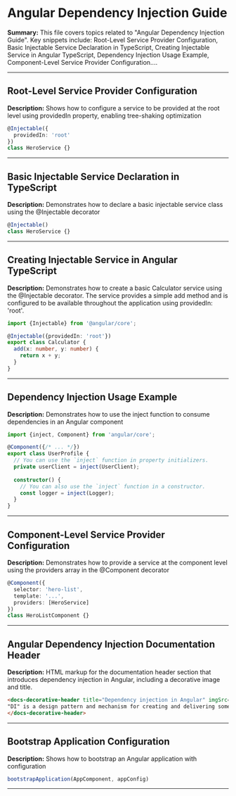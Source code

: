 # Angular Dependency Injection Guide

**Summary:** This file covers topics related to "Angular Dependency Injection Guide". Key snippets include: Root-Level Service Provider Configuration, Basic Injectable Service Declaration in TypeScript, Creating Injectable Service in Angular TypeScript, Dependency Injection Usage Example, Component-Level Service Provider Configuration....

---

## Root-Level Service Provider Configuration

**Description:** Shows how to configure a service to be provided at the root level using providedIn property, enabling tree-shaking optimization

```typescript
@Injectable({
  providedIn: 'root'
})
class HeroService {}
```

---

## Basic Injectable Service Declaration in TypeScript

**Description:** Demonstrates how to declare a basic injectable service class using the @Injectable decorator

```typescript
@Injectable()
class HeroService {}
```

---

## Creating Injectable Service in Angular TypeScript

**Description:** Demonstrates how to create a basic Calculator service using the @Injectable decorator. The service provides a simple add method and is configured to be available throughout the application using providedIn: 'root'.

```typescript
import {Injectable} from '@angular/core';

@Injectable({providedIn: 'root'})
export class Calculator {
  add(x: number, y: number) {
    return x + y;
  }
}
```

---

## Dependency Injection Usage Example

**Description:** Demonstrates how to use the inject function to consume dependencies in an Angular component

```typescript
import {inject, Component} from 'angular/core'; 

@Component({/* ... */})
export class UserProfile {
  // You can use the `inject` function in property initializers.
  private userClient = inject(UserClient);
  
  constructor() {
    // You can also use the `inject` function in a constructor.
    const logger = inject(Logger);
  }
}
```

---

## Component-Level Service Provider Configuration

**Description:** Demonstrates how to provide a service at the component level using the providers array in the @Component decorator

```typescript
@Component({
  selector: 'hero-list',
  template: '...',
  providers: [HeroService]
})
class HeroListComponent {}
```

---

## Angular Dependency Injection Documentation Header

**Description:** HTML markup for the documentation header section that introduces dependency injection in Angular, including a decorative image and title.

```html
<docs-decorative-header title="Dependency injection in Angular" imgSrc="adev/src/assets/images/dependency_injection.svg"> <!-- markdownlint-disable-line -->
"DI" is a design pattern and mechanism for creating and delivering some parts of an app to other parts of an app that require them.
</docs-decorative-header>
```

---

## Bootstrap Application Configuration

**Description:** Shows how to bootstrap an Angular application with configuration

```typescript
bootstrapApplication(AppComponent, appConfig)
```

---